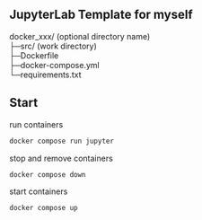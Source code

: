 ## JupyterLab Template for myself

docker_xxx/ (optional directory name) <br>
├─src/ (work directory)<br>
├─Dockerfile <br>
├─docker-compose.yml <br>
└─requirements.txt <br>


## Start
run containers
```bash
docker compose run jupyter
```
stop and remove containers
```
docker compose down
```
start containers
```
docker compose up
```

